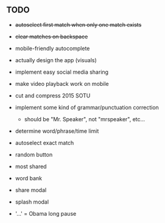 ## TODO

- ~~autoselect first match when only one match exists~~
- ~~clear matches on backspace~~
- mobile-friendly autocomplete
- actually design the app (visuals)
- implement easy social media sharing
- make video playback work on mobile
- cut and compress 2015 SOTU
- implement some kind of grammar/punctuation correction
	- should be "Mr. Speaker", not "mrspeaker", etc...
- determine word/phrase/time limit

- autoselect exact match
- random button
- most shared
- word bank

- share modal
- splash modal

- '...' = Obama long pause